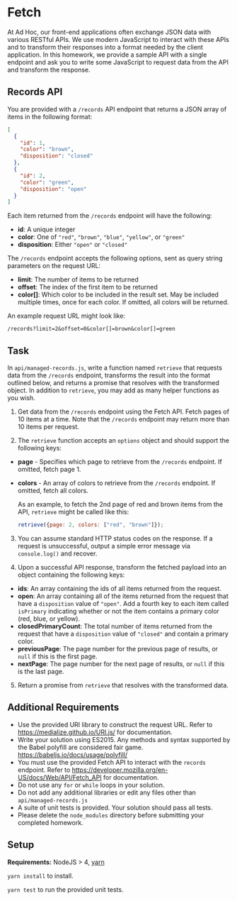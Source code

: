 # Fetch

At Ad Hoc, our front-end applications often exchange JSON data with various RESTful APIs. We use modern JavaScript
to interact with these APIs and to transform their responses into a format needed by the client application. In
this homework, we provide a sample API with a single endpoint and ask you to write some JavaScript to request data from
the API and transform the response.

## Records API

You are provided with a `/records` API endpoint that returns a JSON array of items in the following format:

```json
[
  {
    "id": 1,
    "color": "brown",
    "disposition": "closed"
  },
  {
    "id": 2,
    "color": "green",
    "disposition": "open"
  }
]
```

Each item returned from the `/records` endpoint will have the following:

  - **id**: A unique integer
  - **color**: One of `"red"`, `"brown"`, `"blue"`, `"yellow"`, or `"green"`
  - **disposition**: Either `"open"` or `"closed"`

The `/records` endpoint accepts the following options, sent as query string parameters on the request URL:

  - **limit**: The number of items to be returned
  - **offset**: The index of the first item to be returned
  - **color[]**: Which color to be included in the result set. May be included multiple times, once for each color. If omitted, all colors will be returned.

An example request URL might look like:
```
/records?limit=2&offset=0&color[]=brown&color[]=green
```

## Task

In `api/managed-records.js`, write a function named `retrieve` that requests data from the `/records` endpoint, transforms the result into the format outlined below, and returns a promise that resolves with the transformed object. In addition to `retrieve`, you may add as many helper functions as you wish.

1. Get data from the `/records` endpoint using the Fetch API. Fetch pages of 10 items at a time. Note that the `/records` endpoint may return more than 10 items per request.

2. The `retrieve` function accepts an `options` object and should support the following keys:

  - **page** - Specifies which page to retrieve from the `/records` endpoint. If omitted, fetch page 1.
  - **colors** - An array of colors to retrieve from the `/records` endpoint. If omitted, fetch all colors.

    As an example, to fetch the 2nd page of red and brown items from the API, `retrieve` might be called like this:
    ```js
    retrieve({page: 2, colors: ["red", "brown"]});
    ```

3. You can assume standard HTTP status codes on the response. If a request is unsuccessful, output a simple error message via `console.log()` and recover.

4. Upon a successful API response, transform the fetched payload into an object containing the following keys:

  - **ids**: An array containing the ids of all items returned from the request.
  - **open**: An array containing all of the items returned from the request that have a `disposition` value of `"open"`. Add a fourth key to each item called `isPrimary` indicating whether or not the item contains a primary color (red, blue, or yellow).
  - **closedPrimaryCount**: The total number of items returned from the request that have a `disposition` value of `"closed"` and contain a primary color.
  - **previousPage**: The page number for the previous page of results, or `null` if this is the first page.
  - **nextPage**: The page number for the next page of results, or `null` if this is the last page.

5. Return a promise from `retrieve` that resolves with the transformed data.

## Additional Requirements

- Use the provided URI library to construct the request URL. Refer to https://medialize.github.io/URI.js/ for documentation.
- Write your solution using ES2015. Any methods and syntax supported by the Babel polyfill are considered fair game. https://babeljs.io/docs/usage/polyfill/
- You must use the provided Fetch API to interact with the `records` endpoint. Refer to https://developer.mozilla.org/en-US/docs/Web/API/Fetch_API for documentation.
- Do not use any `for` or `while` loops in your solution.
- Do not add any additional libraries or edit any files other than `api/managed-records.js`
- A suite of unit tests is provided. Your solution should pass all tests.
- Please delete the `node_modules` directory before submitting your completed homework.


## Setup

**Requirements:** NodeJS > 4, [yarn](https://yarnpkg.com/en/docs/install)

`yarn install` to install.

`yarn test` to run the provided unit tests.
